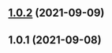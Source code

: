## [1.0.2](https://github.com/imcuttle/link-jump-intercept/compare/v1.0.1...v1.0.2) (2021-09-09)

## 1.0.1 (2021-09-08)
